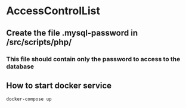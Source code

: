 # AccessControlList

## Create the file .mysql-password in /src/scripts/php/
### This file should contain only the password to access to the database

## How to start docker service
```docker-compose up```